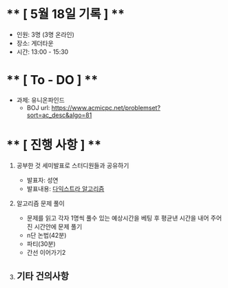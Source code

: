 # ** [ 5월 18일 기록 ] **
- 인원: 3명 (3명 온라인)
- 장소: 게더타운
- 시간: 13:00 - 15:30

# ** [ To - DO ] **
- 과제: 유니온파인드
    - BOJ url: https://www.acmicpc.net/problemset?sort=ac_desc&algo=81

# ** [ 진행 사항 ] **
1. 공부한 것 세미발표로 스터디원들과 공유하기
    - 발표자: 성연
    - 발표내용: [다익스트라 알고리즘](https://velog.io/@suk13574/%EC%95%8C%EA%B3%A0%EB%A6%AC%EC%A6%98Java%EB%8B%A4%EC%9D%B5%EC%8A%A4%ED%8A%B8%EB%9D%BCDijkstra-%EC%95%8C%EA%B3%A0%EB%A6%AC%EC%A6%98)

2. 알고리즘 문제 풀이
    - 문제를 읽고 각자 1명씩 풀수 있는 예상시간을 베팅 후 평균낸 시간을 내어 주어진 시간안에 문제 풀기
    - n단 논법(42분)
    - 파티(30분)
    - 간선 이어가기2

3. 기타 건의사항
    - 